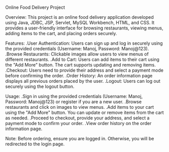 Online Food Delivery Project

Overview:
This project is an online food delivery application developed using Java, JDBC, JSP, Servlet, MySQL Workbench, HTML, and CSS. It provides a user-friendly interface for browsing restaurants,
viewing menus, adding items to the cart, and placing orders securely.

Features:
.User Authentication: Users can sign up and log in securely using the provided credentials (Username: Manoj, Password: Manoj@123).
.Browse Restaurants: Clickable images allow users to view menus of different restaurants.
.Add to Cart: Users can add items to their cart using the "Add More" button. The cart supports updating and removing items.
.Checkout: Users need to provide their address and select a payment mode before confirming the order.
.Order History: An order information page displays all previous orders placed by the user.
.Logout: Users can log out securely using the logout button.

Usage:
.Sign in using the provided credentials (Username: Manoj, Password: Manoj@123) or register if you are a new user.
.Browse restaurants and click on images to view menus.
.Add items to your cart using the "Add More" button. You can update or remove items from the cart as needed.
.Proceed to checkout, provide your address, and select a payment mode to confirm your order.
.View order history on the order information page.

Note:
Before ordering, ensure you are logged in. Otherwise, you will be redirected to the login page.
